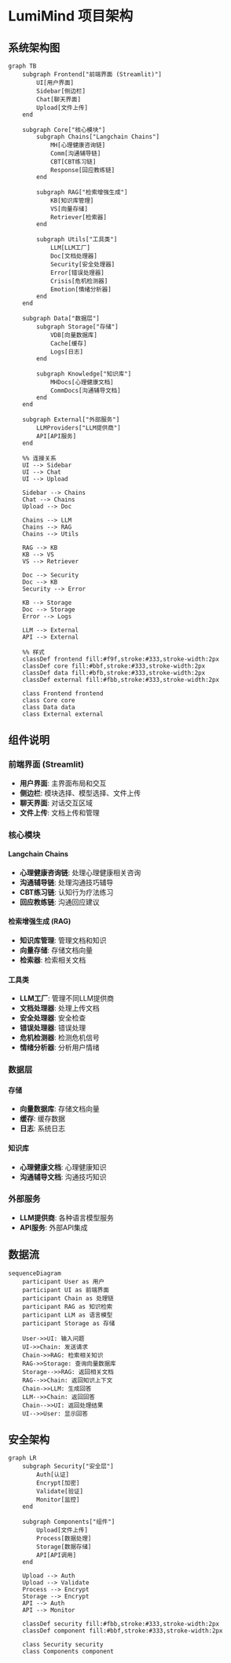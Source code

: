 # LumiMind 项目架构

## 系统架构图

```mermaid
graph TB
    subgraph Frontend["前端界面 (Streamlit)"]
        UI[用户界面]
        Sidebar[侧边栏]
        Chat[聊天界面]
        Upload[文件上传]
    end

    subgraph Core["核心模块"]
        subgraph Chains["Langchain Chains"]
            MH[心理健康咨询链]
            Comm[沟通辅导链]
            CBT[CBT练习链]
            Response[回应教练链]
        end

        subgraph RAG["检索增强生成"]
            KB[知识库管理]
            VS[向量存储]
            Retriever[检索器]
        end

        subgraph Utils["工具类"]
            LLM[LLM工厂]
            Doc[文档处理器]
            Security[安全处理器]
            Error[错误处理器]
            Crisis[危机检测器]
            Emotion[情绪分析器]
        end
    end

    subgraph Data["数据层"]
        subgraph Storage["存储"]
            VDB[向量数据库]
            Cache[缓存]
            Logs[日志]
        end

        subgraph Knowledge["知识库"]
            MHDocs[心理健康文档]
            CommDocs[沟通辅导文档]
        end
    end

    subgraph External["外部服务"]
        LLMProviders["LLM提供商"]
        API[API服务]
    end

    %% 连接关系
    UI --> Sidebar
    UI --> Chat
    UI --> Upload

    Sidebar --> Chains
    Chat --> Chains
    Upload --> Doc

    Chains --> LLM
    Chains --> RAG
    Chains --> Utils

    RAG --> KB
    KB --> VS
    VS --> Retriever

    Doc --> Security
    Doc --> KB
    Security --> Error

    KB --> Storage
    Doc --> Storage
    Error --> Logs

    LLM --> External
    API --> External

    %% 样式
    classDef frontend fill:#f9f,stroke:#333,stroke-width:2px
    classDef core fill:#bbf,stroke:#333,stroke-width:2px
    classDef data fill:#bfb,stroke:#333,stroke-width:2px
    classDef external fill:#fbb,stroke:#333,stroke-width:2px

    class Frontend frontend
    class Core core
    class Data data
    class External external
```

## 组件说明

### 前端界面 (Streamlit)
- **用户界面**: 主界面布局和交互
- **侧边栏**: 模块选择、模型选择、文件上传
- **聊天界面**: 对话交互区域
- **文件上传**: 文档上传和管理

### 核心模块
#### Langchain Chains
- **心理健康咨询链**: 处理心理健康相关咨询
- **沟通辅导链**: 处理沟通技巧辅导
- **CBT练习链**: 认知行为疗法练习
- **回应教练链**: 沟通回应建议

#### 检索增强生成 (RAG)
- **知识库管理**: 管理文档和知识
- **向量存储**: 存储文档向量
- **检索器**: 检索相关文档

#### 工具类
- **LLM工厂**: 管理不同LLM提供商
- **文档处理器**: 处理上传文档
- **安全处理器**: 安全检查
- **错误处理器**: 错误处理
- **危机检测器**: 检测危机信号
- **情绪分析器**: 分析用户情绪

### 数据层
#### 存储
- **向量数据库**: 存储文档向量
- **缓存**: 缓存数据
- **日志**: 系统日志

#### 知识库
- **心理健康文档**: 心理健康知识
- **沟通辅导文档**: 沟通技巧知识

### 外部服务
- **LLM提供商**: 各种语言模型服务
- **API服务**: 外部API集成

## 数据流

```mermaid
sequenceDiagram
    participant User as 用户
    participant UI as 前端界面
    participant Chain as 处理链
    participant RAG as 知识检索
    participant LLM as 语言模型
    participant Storage as 存储

    User->>UI: 输入问题
    UI->>Chain: 发送请求
    Chain->>RAG: 检索相关知识
    RAG->>Storage: 查询向量数据库
    Storage-->>RAG: 返回相关文档
    RAG-->>Chain: 返回知识上下文
    Chain->>LLM: 生成回答
    LLM-->>Chain: 返回回答
    Chain-->>UI: 返回处理结果
    UI-->>User: 显示回答
```

## 安全架构

```mermaid
graph LR
    subgraph Security["安全层"]
        Auth[认证]
        Encrypt[加密]
        Validate[验证]
        Monitor[监控]
    end

    subgraph Components["组件"]
        Upload[文件上传]
        Process[数据处理]
        Storage[数据存储]
        API[API调用]
    end

    Upload --> Auth
    Upload --> Validate
    Process --> Encrypt
    Storage --> Encrypt
    API --> Auth
    API --> Monitor

    classDef security fill:#fbb,stroke:#333,stroke-width:2px
    classDef component fill:#bbf,stroke:#333,stroke-width:2px

    class Security security
    class Components component
``` 